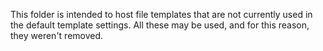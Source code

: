 This folder is intended to host file templates that are not currently used in the default template settings.
All these may be used, and for this reason, they weren't removed.